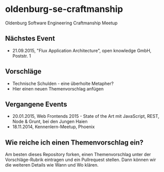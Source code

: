 # oldenburg-se-craftmanship
Oldenburg Software Engineering Craftmanship Meetup

## Nächstes Event
* 21.09.2015, "Flux Application Architecture", open knowledge GmbH, Poststr. 1 

## Vorschläge
* Technische Schulden - eine überholte Metapher?
* Hier einen neuen Themenvorschlag anfügen

## Vergangene Events
* 20.01.2015, Web Frontends 2015 - State of the Art mit JavaScript, REST, Node & Grunt, bei den Jungen Haien
* 18.11.2014, Kennenlern-Meetup, Phoenix

## Wie reiche ich einen Themenvorschlag ein?
Am besten dieses Repository forken, einen Themenvorschlag unter der Vorschläge-Rubrik eintragen und ein Pullrequest stellen. Dann können wir die weiteren Details wie Wann und Wo klären. 
